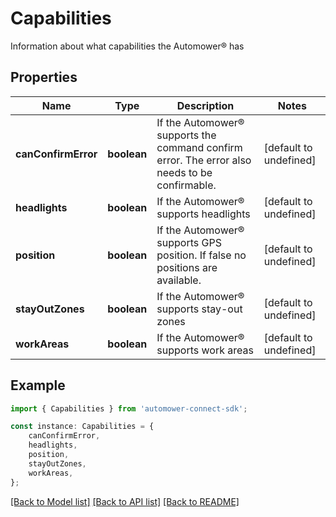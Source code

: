 # Capabilities

Information about what capabilities the Automower® has

## Properties

Name | Type | Description | Notes
------------ | ------------- | ------------- | -------------
**canConfirmError** | **boolean** | If the Automower® supports the command confirm error. The error also needs to be confirmable. | [default to undefined]
**headlights** | **boolean** | If the Automower® supports headlights | [default to undefined]
**position** | **boolean** | If the Automower® supports GPS position. If false no positions are available. | [default to undefined]
**stayOutZones** | **boolean** | If the Automower® supports stay-out zones | [default to undefined]
**workAreas** | **boolean** | If the Automower® supports work areas | [default to undefined]

## Example

```typescript
import { Capabilities } from 'automower-connect-sdk';

const instance: Capabilities = {
    canConfirmError,
    headlights,
    position,
    stayOutZones,
    workAreas,
};
```

[[Back to Model list]](../README.md#documentation-for-models) [[Back to API list]](../README.md#documentation-for-api-endpoints) [[Back to README]](../README.md)
